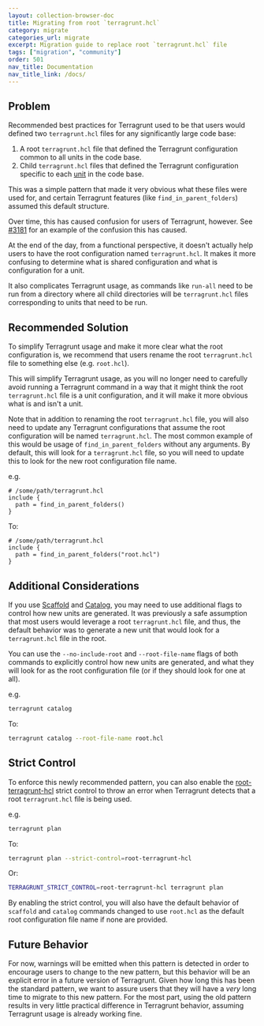 ```yaml
---
layout: collection-browser-doc
title: Migrating from root `terragrunt.hcl`
category: migrate
categories_url: migrate
excerpt: Migration guide to replace root `terragrunt.hcl` file
tags: ["migration", "community"]
order: 501
nav_title: Documentation
nav_title_link: /docs/
---
```


## Problem

Recommended best practices for Terragrunt used to be that users would defined two `terragrunt.hcl` files for any significantly large code base:

1. A root `terragrunt.hcl` file that defined the Terragrunt configuration common to all units in the code base.
2. Child `terragrunt.hcl` files that defined the Terragrunt configuration specific to each [unit](/docs/getting-started/terminology/#unit) in the code base.

This was a simple pattern that made it very obvious what these files were used for, and certain Terragrunt features (like `find_in_parent_folders`) assumed this default structure.

Over time, this has caused confusion for users of Terragrunt, however. See [#3181](https://github.com/gruntwork-io/terragrunt/issues/3181) for an example of the confusion this has caused.

At the end of the day, from a functional perspective, it doesn't actually help users to have the root configuration named `terragrunt.hcl`. It makes it more confusing to determine what is shared configuration and what is configuration for a unit.

It also complicates Terragrunt usage, as commands like `run-all` need to be run from a directory where all child directories will be `terragrunt.hcl` files corresponding to units that need to be run.

## Recommended Solution

To simplify Terragrunt usage and make it more clear what the root configuration is, we recommend that users rename the root `terragrunt.hcl` file to something else (e.g. `root.hcl`).

This will simplify Terragrunt usage, as you will no longer need to carefully avoid running a Terragrunt command in a way that it might think the root `terragrunt.hcl` file is a unit configuration, and it will make it more obvious what is and isn't a unit.

Note that in addition to renaming the root `terragrunt.hcl` file, you will also need to update any Terragrunt configurations that assume the root configuration will be named `terragrunt.hcl`. The most common example of this would be usage of `find_in_parent_folders` without any arguments. By default, this will look for a `terragrunt.hcl` file, so you will need to update this to look for the new root configuration file name.

e.g.

```hcl
# /some/path/terragrunt.hcl
include {
  path = find_in_parent_folders()
}
```

To:

```hcl
# /some/path/terragrunt.hcl
include {
  path = find_in_parent_folders("root.hcl")
}
```

## Additional Considerations

If you use [Scaffold](/docs/features/scaffold) and [Catalog](/docs/features/catalog), you may need to use additional flags to control how new units are generated. It was previously a safe assumption that most users would leverage a root `terragrunt.hcl` file, and thus, the default behavior was to generate a new unit that would look for a `terragrunt.hcl` file in the root.

You can use the `--no-include-root` and `--root-file-name` flags of both commands to explicitly control how new units are generated, and what they will look for as the root configuration file (or if they should look for one at all).

e.g.

```bash
terragrunt catalog
```

To:

```bash
terragrunt catalog --root-file-name root.hcl
```

## Strict Control

To enforce this newly recommended pattern, you can also enable the [root-terragrunt-hcl](/docs/reference/strict-mode/#root-terragrunt-hcl) strict control to throw an error when Terragrunt detects that a root `terragrunt.hcl` file is being used.

e.g.

```bash
terragrunt plan
```

To:

```bash
terragrunt plan --strict-control=root-terragrunt-hcl
```

Or:

```bash
TERRAGRUNT_STRICT_CONTROL=root-terragrunt-hcl terragrunt plan
```

By enabling the strict control, you will also have the default behavior of `scaffold` and `catalog` commands changed to use `root.hcl` as the default root configuration file name if none are provided.

## Future Behavior

For now, warnings will be emitted when this pattern is detected in order to encourage users to change to the new pattern, but this behavior will be an explicit error in a future version of Terragrunt. Given how long this has been the standard pattern, we want to assure users that they will have a _very_ long time to migrate to this new pattern. For the most part, using the old pattern results in very little practical difference in Terragrunt behavior, assuming Terragrunt usage is already working fine.
